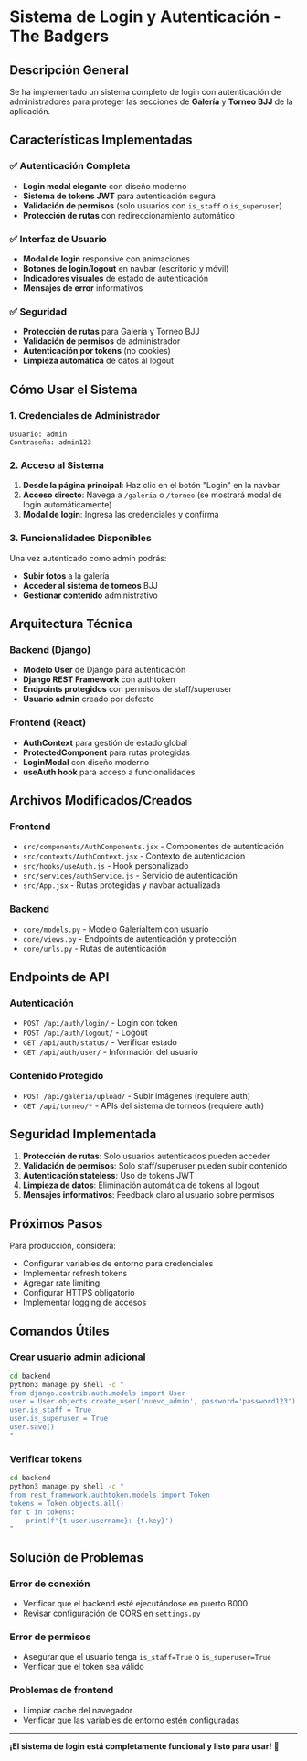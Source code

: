 # Sistema de Login y Autenticación - The Badgers

## Descripción General

Se ha implementado un sistema completo de login con autenticación de administradores para proteger las secciones de **Galería** y **Torneo BJJ** de la aplicación.

## Características Implementadas

### ✅ Autenticación Completa
- **Login modal elegante** con diseño moderno
- **Sistema de tokens JWT** para autenticación segura
- **Validación de permisos** (solo usuarios con `is_staff` o `is_superuser`)
- **Protección de rutas** con redireccionamiento automático

### ✅ Interfaz de Usuario
- **Modal de login** responsive con animaciones
- **Botones de login/logout** en navbar (escritorio y móvil)
- **Indicadores visuales** de estado de autenticación
- **Mensajes de error** informativos

### ✅ Seguridad
- **Protección de rutas** para Galería y Torneo BJJ
- **Validación de permisos** de administrador
- **Autenticación por tokens** (no cookies)
- **Limpieza automática** de datos al logout

## Cómo Usar el Sistema

### 1. Credenciales de Administrador
```
Usuario: admin
Contraseña: admin123
```

### 2. Acceso al Sistema
1. **Desde la página principal**: Haz clic en el botón "Login" en la navbar
2. **Acceso directo**: Navega a `/galeria` o `/torneo` (se mostrará modal de login automáticamente)
3. **Modal de login**: Ingresa las credenciales y confirma

### 3. Funcionalidades Disponibles
Una vez autenticado como admin podrás:
- **Subir fotos** a la galería
- **Acceder al sistema de torneos** BJJ
- **Gestionar contenido** administrativo

## Arquitectura Técnica

### Backend (Django)
- **Modelo User** de Django para autenticación
- **Django REST Framework** con authtoken
- **Endpoints protegidos** con permisos de staff/superuser
- **Usuario admin** creado por defecto

### Frontend (React)
- **AuthContext** para gestión de estado global
- **ProtectedComponent** para rutas protegidas
- **LoginModal** con diseño moderno
- **useAuth hook** para acceso a funcionalidades

## Archivos Modificados/Creados

### Frontend
- `src/components/AuthComponents.jsx` - Componentes de autenticación
- `src/contexts/AuthContext.jsx` - Contexto de autenticación
- `src/hooks/useAuth.js` - Hook personalizado
- `src/services/authService.js` - Servicio de autenticación
- `src/App.jsx` - Rutas protegidas y navbar actualizada

### Backend
- `core/models.py` - Modelo GaleriaItem con usuario
- `core/views.py` - Endpoints de autenticación y protección
- `core/urls.py` - Rutas de autenticación

## Endpoints de API

### Autenticación
- `POST /api/auth/login/` - Login con token
- `POST /api/auth/logout/` - Logout
- `GET /api/auth/status/` - Verificar estado
- `GET /api/auth/user/` - Información del usuario

### Contenido Protegido
- `POST /api/galeria/upload/` - Subir imágenes (requiere auth)
- `GET /api/torneo/*` - APIs del sistema de torneos (requiere auth)

## Seguridad Implementada

1. **Protección de rutas**: Solo usuarios autenticados pueden acceder
2. **Validación de permisos**: Solo staff/superuser pueden subir contenido
3. **Autenticación stateless**: Uso de tokens JWT
4. **Limpieza de datos**: Eliminación automática de tokens al logout
5. **Mensajes informativos**: Feedback claro al usuario sobre permisos

## Próximos Pasos

Para producción, considera:
- Configurar variables de entorno para credenciales
- Implementar refresh tokens
- Agregar rate limiting
- Configurar HTTPS obligatorio
- Implementar logging de accesos

## Comandos Útiles

### Crear usuario admin adicional
```bash
cd backend
python3 manage.py shell -c "
from django.contrib.auth.models import User
user = User.objects.create_user('nuevo_admin', password='password123')
user.is_staff = True
user.is_superuser = True
user.save()
"
```

### Verificar tokens
```bash
cd backend
python3 manage.py shell -c "
from rest_framework.authtoken.models import Token
tokens = Token.objects.all()
for t in tokens:
    print(f'{t.user.username}: {t.key}')
"
```

## Solución de Problemas

### Error de conexión
- Verificar que el backend esté ejecutándose en puerto 8000
- Revisar configuración de CORS en `settings.py`

### Error de permisos
- Asegurar que el usuario tenga `is_staff=True` o `is_superuser=True`
- Verificar que el token sea válido

### Problemas de frontend
- Limpiar cache del navegador
- Verificar que las variables de entorno estén configuradas

---

**¡El sistema de login está completamente funcional y listo para usar!** 🎉
